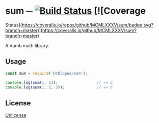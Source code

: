 # sum ─ [![Build Status](https://travis-ci.org/MCMLXXXV/sum.svg?branch=master)](https://travis-ci.org/MCMLXXXV/sum) [![Coverage
Status](https://coveralls.io/repos/github/MCMLXXXV/sum/badge.svg?branch=master)](https://coveralls.io/github/MCMLXXXV/sum?branch=master)

A dumb math library.


## Usage

```js
const sum = require('@rblopes/sum');

console.log(sum(1, 1));                 // => 2
console.log(sum(1, 2, 3));              // => 6
```

## License

[Unlicense](LICENSE.md)
